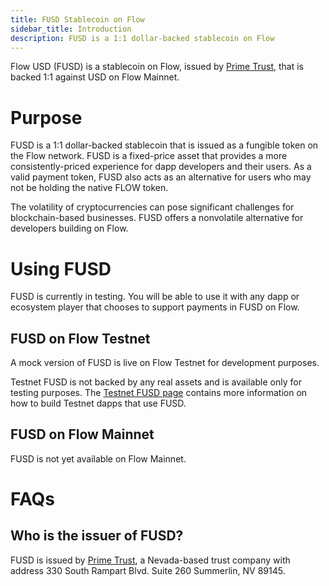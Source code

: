 ```yaml
---
title: FUSD Stablecoin on Flow
sidebar_title: Introduction
description: FUSD is a 1:1 dollar-backed stablecoin on Flow
---
```


Flow USD (FUSD) is a stablecoin on Flow, 
issued by [Prime Trust](https://www.primetrust.com/), 
that is backed 1:1 against USD on Flow Mainnet. 

# Purpose

FUSD is a 1:1 dollar-backed stablecoin that is issued as a fungible 
token on the Flow network. FUSD is a fixed-price asset that provides 
a more consistently-priced experience for dapp developers and their users. 
As a valid payment token, FUSD also acts as an alternative for users 
who may not be holding the native FLOW token.

The volatility of cryptocurrencies can pose significant challenges
for blockchain-based businesses. FUSD offers a nonvolatile alternative 
for developers building on Flow.

# Using FUSD

FUSD is currently in testing. 
You will be able to use it with any dapp or ecosystem player that
chooses to support payments in FUSD on Flow. 

## FUSD on Flow Testnet

A mock version of FUSD is live on Flow Testnet for development purposes.

Testnet FUSD is not backed by any real assets and is available
only for testing purposes. 
The [Testnet FUSD page](/fusd/testnet) contains more information 
on how to build Testnet dapps that use FUSD.

## FUSD on Flow Mainnet

FUSD is not yet available on Flow Mainnet.

# FAQs

## Who is the issuer of FUSD?

FUSD is issued by [Prime Trust](https://www.primetrust.com/), 
a Nevada-based trust company with address 330 South Rampart Blvd. Suite 260
Summerlin, NV 89145.
